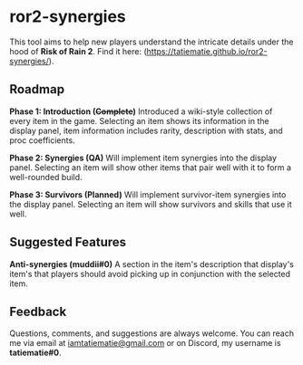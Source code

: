 # ror2-synergies
This tool aims to help new players understand the intricate details under the hood of **Risk of Rain 2**. Find it here: (https://tatiematie.github.io/ror2-synergies/).

## Roadmap
**Phase 1: Introduction (~~Complete~~)**
Introduced a wiki-style collection of every item in the game. Selecting an item shows its information in the display panel, item information includes rarity, description with stats, and proc coefficients.

**Phase 2: Synergies (QA)**
Will implement item synergies into the display panel. Selecting an item will show other items that pair well with it to form a well-rounded build.

**Phase 3: Survivors (Planned)**
Will implement survivor-item synergies into the display panel. Selecting an item will show survivors and skills that use it well.

## Suggested Features
**Anti-synergies (muddii#0)**
A section in the item's description that display's item's that players should avoid picking up in conjunction with the selected item.

## Feedback
Questions, comments, and suggestions are always welcome. You can reach me via email at [iamtatiematie@gmail.com](mailto:iamtatiematie@gmail.com) or on Discord, my username is **tatiematie#0**.
